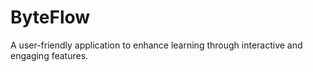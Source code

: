 
# ByteFlow

A user-friendly application to enhance learning through interactive and engaging features.  


